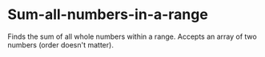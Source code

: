 # Sum-all-numbers-in-a-range
Finds the sum of all whole numbers within a range. Accepts an array of two numbers (order doesn't matter).